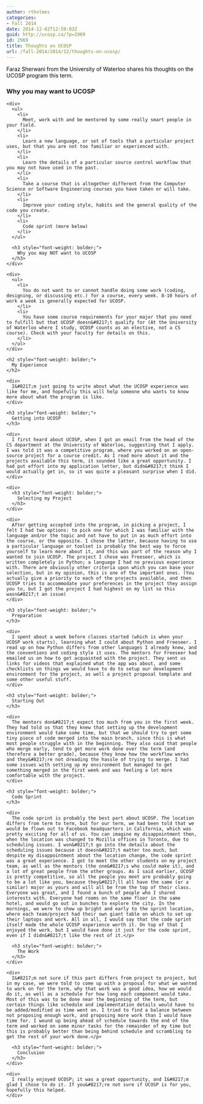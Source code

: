 ```yaml
---
author: rtholmes
categories:
- Fall 2014
date: 2014-12-02T12:59:03Z
guid: http://ucosp.ca/?p=2969
id: 2969
title: Thoughts on UCOSP
url: /fall-2014/2014/12/thoughts-on-ucosp/
---
```


<div class="article-header" style="color: #000000;">
  <p class="p1">
    Faraz Sherwani from the University of Waterloo shares his thoughts on the UCOSP program this term.
  </p>
</div>

<div class="article-content entry-content">
  <div dir="ltr">
    <h3 style="font-weight: bolder;">
      Why you may want to UCOSP
    </h3>
    
    <div>
      <ul>
        <li>
          Meet, work with and be mentored by some really smart people in your field.
        </li>
        <li>
          Learn a new language, or set of tools that a particular project uses, but that you are not too familiar or experienced with.
        </li>
        <li>
          Learn the details of a particular source control workflow that you may not have used in the past.
        </li>
        <li>
          Take a course that is altogether different from the Computer Science or Software Engineering courses you have taken or will take.
        </li>
        <li>
          Improve your coding style, habits and the general quality of the code you create.
        </li>
        <li>
          Code sprint (more below)
        </li>
      </ul>
      
      <h3 style="font-weight: bolder;">
        Why you may NOT want to UCOSP
      </h3>
    </div>
    
    <div>
      <ul>
        <li>
          You do not want to or cannot handle doing some work (coding, designing, or discussing etc.) for a course, every week. 8-10 hours of work a week is generally expected for UCOSP.
        </li>
        <li>
          You have some course requirements for your major that you need to fulfill but that UCOSP doesn&#8217;t qualify for (At the University of Waterloo where I study, UCOSP counts as an elective, not a CS course). Check with your faculty for details on this.
        </li>
      </ul>
    </div>
    
    <h2 style="font-weight: bolder;">
      My Experience
    </h2>
    
    <div>
      I&#8217;m just going to write about what the UCOSP experience was like for me, and hopefully this will help someone who wants to know more about what the program is like.
    </div>
    
    <h3 style="font-weight: bolder;">
      Getting into UCOSP
    </h3>
    
    <div>
      I first heard about UCOSP, when I got an email from the head of the CS department at the University of Waterloo, suggesting that I apply. I was told it was a competitive program, where you worked on an open-source project for a course credit. As I read more about it and the projects available this term, it sounded like a great opportunity. I had put effort into my application letter, but didn&#8217;t think I would actually get in, so it was quite a pleasant surprise when I did.
    </div>
    
    <div>
      <h3 style="font-weight: bolder;">
        Selecting my Project
      </h3>
    </div>
    
    <div>
      After getting accepted into the program, in picking a project, I felt I had two options: to pick one for which I was familiar with the language and/or the topic and not have to put in as much effort into the course, or the opposite. I chose the latter, because having to use a particular language or toolset is probably the best way to force yourself to learn more about it, and this was part of the reason why I wanted to join UCOSP. The project I chose was Freeseer, which is written completely in Python; a language I had no previous experience with. There are obviously other criteria upon which you can base your selection, but in my opinion, this is one of the important ones. (You actually give a priority to each of the projects available, and then UCOSP tries to accommodate your preferences in the project they assign you to, but I got the project I had highest on my list so this wasn&#8217;t an issue)
    </div>
    
    <h3 style="font-weight: bolder;">
      Preparation
    </h3>
    
    <div>
      I spent about a week before classes started (which is when your UCOSP work starts), learning what I could about Python and Freeseer. I read up on how Python differs from other languages I already knew, and the conventions and coding style it uses. The mentors for Freeseer had emailed us on how to get acquainted with the project. They sent us links for videos that explained what the app was about, and some checklists on things we would have to do to setup our development environment for the project, as well a project proposal template and some other useful stuff.
    </div>
    
    <h3 style="font-weight: bolder;">
      Starting Out
    </h3>
    
    <div>
      The mentors don&#8217;t expect too much from you in the first week. They had told us that they knew that setting up the development environment would take some time, but that we should try to get some tiny piece of code merged into the main branch, since this is what most people struggle with in the beginning. They also said that people who merge early, tend to get more work done over the term (and therefore a better grade), because they know how the workflow works and they&#8217;re not dreading the hassle of trying to merge. I had some issues with setting up my environment but managed to get something merged in the first week and was feeling a lot more comfortable with the project.
    </div>
    
    <h3 style="font-weight: bolder;">
      Code Sprint
    </h3>
    
    <div>
      The code sprint is probably the best part about UCOSP. The location differs from term to term, but for our term, we had been told that we would be flown out to Facebook headquarters in California, which was pretty exciting for all of us. You can imagine my disappointment then, when the location was changed to Mozilla offices in Toronto, due to scheduling issues. I won&#8217;t go into the details about the scheduling issues because it doesn&#8217;t matter too much, but despite my disappointment about the location change, the code sprint was a great experience. I got to meet the other students on my project team, as well as the mentors (the one&#8217;s who could make it), and a lot of great people from the other groups. As I said earlier, UCOSP is pretty competitive, so all the people you meet are probably going to be a lot like you, because they&#8217;ll all have the same (or a similar) major as yours and will all be from the top of their class. Everyone was great, and I found a bunch of people who I shared interests with. Everyone had rooms on the same floor in the same hotel, and would go out in bunches to explore the city. In the mornings, we were to show up bright and early to the sprint location, where each team/project had their own giant table on which to set up their laptops and work. All in all, I would say that the code sprint itself made the whole UCOSP experience worth it. On top of that I enjoyed the work, but I would have done it just for the code sprint, even if I didn&#8217;t like the rest of it.</p> 
      
      <h3 style="font-weight: bolder;">
        The Work
      </h3>
    </div>
    
    <div>
      I&#8217;m not sure if this part differs from project to project, but in my case, we were told to come up with a proposal for what we wanted to work on for the term, why that work was a good idea, how we would do it, as well as a schedule for how long each component would take. Most of this was to be done near the beginning of the term, but certain things like schedule and implementation details would have to be added/modified as time went on. I tried to find a balance between not proposing enough work, and proposing more work than I would have time for. I wound up being ahead of schedule towards the end of the term and worked on some minor tasks for the remainder of my time but this is probably better than being behind schedule and scrambling to get the rest of your work done.</p> 
      
      <h3 style="font-weight: bolder;">
        Conclusion
      </h3>
    </div>
    
    <div>
      I really enjoyed UCOSP; it was a great opportunity, and I&#8217;m glad I chose to do it. If you&#8217;re not sure if UCOSP is for you, hopefully this helped.
    </div>
  </div>
</div>